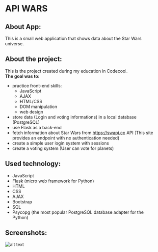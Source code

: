 # API WARS

## About App:
This is a small web application that shows data about the Star Wars universe.

## About the project:
This is the project created during my education in Codecool.<br/>
**The goal was to:**
* practice front-end skills:
  * JavaScript
  * AJAX
  * HTML/CSS
  * DOM manipulation
  * web design
* store data (Login and voting informations) in a local database (PostgreSQL)
* use Flask as a back-end
* fetch information about Star Wars from https://swapi.co API (This site provides an endpoint with no authentication needed)
* create a simple user login system with sessions
* create a voting system (User can vote for planets)


## Used technology:
* JavaScript
* Flask (micro web framework for Python)
* HTML
* CSS
* AJAX
* Bootstrap
* SQL
* Psycopg (the most popular PostgreSQL database adapter for the Python)

## Screenshots:

![alt text](https://github.com/KacperMitkowski/API-WARS/blob/master/api-wars-1.png) 
